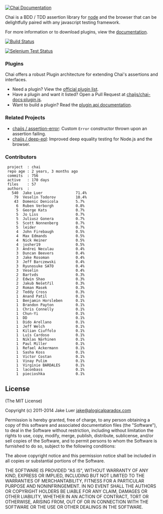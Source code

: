 [![Chai Documentation](http://chaijs.com/public/img/chai-logo.png)](http://chaijs.com)

Chai is a BDD / TDD assertion library for [node](http://nodejs.org) and the browser that
can be delightfully paired with any javascript testing framework.

For more information or to download plugins, view the [documentation](http://chaijs.com).

[![Build Status](https://travis-ci.org/chaijs/chai.png?branch=master)](https://travis-ci.org/chaijs/chai)

[![Selenium Test Status](https://saucelabs.com/browser-matrix/chaijs.svg)](https://saucelabs.com/u/chaijs)

### Plugins

Chai offers a robust Plugin architecture for extending Chai's assertions and interfaces.

- Need a plugin? View the [official plugin list](http://chaijs.com/plugins).
- Have a plugin and want it listed? Open a Pull Request at [chaijs/chai-docs:plugin.js](https://github.com/chaijs/chai-docs/blob/master/plugins.js#L1-L12). 
- Want to build a plugin? Read the [plugin api documentation](http://chaijs.com/guide/plugins/).

### Related Projects

- [chaijs / assertion-error](https://github.com/chaijs/assertion-error): Custom `Error` constructor thrown upon an assertion failing.
- [chaijs / deep-eql](https://github.com/chaijs/deep-eql): Improved deep equality testing for Node.js and the browser.

### Contributors

     project  : chai
     repo age : 2 years, 3 months ago
     commits  : 756
     active   : 170 days
     files    : 57
     authors  :
       540  Jake Luer               71.4%
        79  Veselin Todorov         10.4%
        43  Domenic Denicola        5.7%
         6  Ruben Verborgh          0.8%
         5  George Kats             0.7%
         5  Jo Liss                 0.7%
         5  Juliusz Gonera          0.7%
         5  Scott Nonnenberg        0.7%
         5  leider                  0.7%
         4  John Firebaugh          0.5%
         4  Max Edmands             0.5%
         4  Nick Heiner             0.5%
         4  josher19                0.5%
         3  Andrei Neculau          0.4%
         3  Duncan Beevers          0.4%
         3  Jake Rosoman            0.4%
         3  Jeff Barczewski         0.4%
         3  Ryunosuke SATO          0.4%
         3  Veselin                 0.4%
         2  Bartvds                 0.3%
         2  Edwin Shao              0.3%
         2  Jakub Nešetřil          0.3%
         2  Roman Masek             0.3%
         2  Teddy Cross             0.3%
         1  Anand Patil             0.1%
         1  Benjamin Horsleben      0.1%
         1  Brandon Payton          0.1%
         1  Chris Connelly          0.1%
         1  Chun-Yi                 0.1%
         1  DD                      0.1%
         1  Dido Arellano           0.1%
         1  Jeff Welch              0.1%
         1  Kilian Ciuffolo         0.1%
         1  Luís Cardoso            0.1%
         1  Niklas Närhinen         0.1%
         1  Paul Miller             0.1%
         1  Refael Ackermann        0.1%
         1  Sasha Koss              0.1%
         1  Victor Costan           0.1%
         1  Vinay Pulim             0.1%
         1  Virginie BARDALES       0.1%
         1  laconbass               0.1%
         1  piecioshka              0.1%

## License

(The MIT License)

Copyright (c) 2011-2014 Jake Luer <jake@alogicalparadox.com>

Permission is hereby granted, free of charge, to any person obtaining a copy
of this software and associated documentation files (the "Software"), to deal
in the Software without restriction, including without limitation the rights
to use, copy, modify, merge, publish, distribute, sublicense, and/or sell
copies of the Software, and to permit persons to whom the Software is
furnished to do so, subject to the following conditions:

The above copyright notice and this permission notice shall be included in
all copies or substantial portions of the Software.

THE SOFTWARE IS PROVIDED "AS IS", WITHOUT WARRANTY OF ANY KIND, EXPRESS OR
IMPLIED, INCLUDING BUT NOT LIMITED TO THE WARRANTIES OF MERCHANTABILITY,
FITNESS FOR A PARTICULAR PURPOSE AND NONINFRINGEMENT. IN NO EVENT SHALL THE
AUTHORS OR COPYRIGHT HOLDERS BE LIABLE FOR ANY CLAIM, DAMAGES OR OTHER
LIABILITY, WHETHER IN AN ACTION OF CONTRACT, TORT OR OTHERWISE, ARISING FROM,
OUT OF OR IN CONNECTION WITH THE SOFTWARE OR THE USE OR OTHER DEALINGS IN
THE SOFTWARE.
